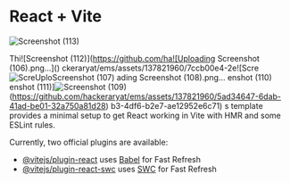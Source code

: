 # React + Vite
![Screenshot (113)](https://github.com/hackeraryat/ems/assets/137821960/4b5ab650-8db1-4944-ad4f-e40d5c52f151)

Thi![Screenshot (112)](https://github.com/ha![Uploading Screenshot (106).png…]()
ckeraryat/ems/assets/137821960/7ccb00e4-2e![Scre![Scre![Uplo![Screenshot (107)](https://github.com/hackeraryat/ems/assets/137821960/8e16b945-6243-4eba-8680-da606d49eea9)
ading Screenshot (108).png…]()
enshot (110)](https://github.com/hackeraryat/ems/assets/137821960/deae75d8-fd54-4fab-a8f6-9d93bd0a95fd)
enshot (111)]![Screenshot (109)](https://github.com/hackeraryat/ems/assets/137821960/ae4cc15c-2a17-4def-822a-7d890b6222b0)
(https://github.com/hackeraryat/ems/assets/137821960/5ad34647-6dab-41ad-be01-32a750a81d28)
b3-4df6-b2e7-ae12952e6c71)
s template provides a minimal setup to get React working in Vite with HMR and some ESLint rules.

Currently, two official plugins are available:

- [@vitejs/plugin-react](https://github.com/vitejs/vite-plugin-react/blob/main/packages/plugin-react/README.md) uses [Babel](https://babeljs.io/) for Fast Refresh
- [@vitejs/plugin-react-swc](https://github.com/vitejs/vite-plugin-react-swc) uses [SWC](https://swc.rs/) for Fast Refresh
